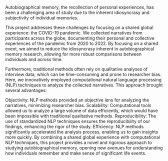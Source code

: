 Autobiographical memory, the recollection of personal experiences, has been a challenging area of study due to the inherent idiosyncrasy and subjectivity of individual memories.

This project addresses these challenges by focusing on a shared global experience: the COVID-19 pandemic. We collected narratives from participants across the globe, documenting their personal and collective experiences of the pandemic from 2020 to 2022. By focusing on a shared event, we aimed to reduce the idiosyncrasy inherent in autobiographical memory research, allowing for more robust comparisons between individuals and across time.

Furthermore, traditional methods often rely on qualitative analyses of interview data, which can be time-consuming and prone to researcher bias. Here, we innovatively employed computational natural language processing (NLP) techniques to analyze the collected narratives. This approach brought several advantages:

Objectivity: NLP methods provided an objective lens for analyzing the narratives, minimizing researcher bias.
Scalability: Computational tools allowed us to analyze a large volume of data efficiently, which would have been impossible with traditional qualitative methods.
Reproducibility: The use of standardized NLP techniques ensures the reproducibility of our findings, enhancing the rigor of the study.
Efficiency: NLP methods significantly accelerated the analysis process, enabling us to gain insights more quickly.
By combining a shared global experience with computational NLP techniques, this project provides a novel and rigorous approach to studying autobiographical memory, opening new avenues for understanding how individuals remember and make sense of significant life events.
